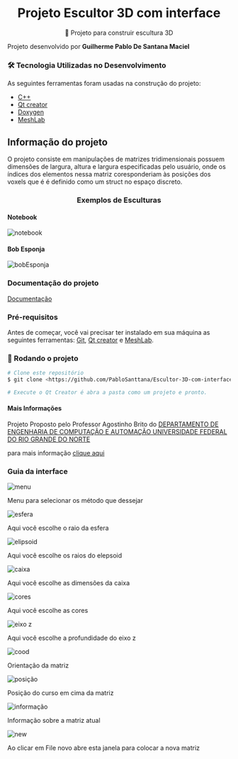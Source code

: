 <h1 align="center">Projeto Escultor 3D com interface</h1>
<p align="center">🚀 Projeto para construir escultura 3D</p>

Projeto desenvolvido por <strong> Guilherme Pablo De Santana Maciel </strong>

### 🛠 Tecnologia Utilizadas no Desenvolvimento 

As seguintes ferramentas foram usadas na construção do projeto:

- [C++](http://www.cplusplus.org/)   
- [Qt creator](https://www.qt.io/download)      
- [Doxygen](https://www.doxygen.nl/index.html)
- [MeshLab](https://www.meshlab.net/)


## Informação do projeto
O projeto consiste em manipulações de matrizes tridimensionais possuem dimensões de largura, altura e largura especificadas pelo usuário, onde os índices dos elementos nessa matriz coresponderiam às posições dos voxels que é é definido como um struct no espaço discreto.

<h3 align="center">
    Exemplos de Esculturas
</h3>

#### Notebook

![notebook](https://github.com/PabloSanttana/Projeto-Escultor-3D-1.0/blob/master/images/Notebook.png)

#### Bob Esponja

![bobEsponja](https://github.com/PabloSanttana/Projeto-Escultor-3D-1.0/blob/master/images/bobEsponja.png)

### Documentação do projeto 
 
 [Documentação](https://pablosanttana.github.io/Escultor-3D-com-interface/html/annotated.html)
 
 
### Pré-requisitos

Antes de começar, você vai precisar ter instalado em sua máquina as seguintes ferramentas:
[Git](https://git-scm.com), [Qt creator](https://www.qt.io/download) e [MeshLab](https://www.meshlab.net/).

### 🎲 Rodando o projeto

```bash
# Clone este repositório
$ git clone <https://github.com/PabloSanttana/Escultor-3D-com-interface.git>

# Execute o Qt Creator é abra a pasta como um projeto e pronto.

 ```
 
 #### Mais Informações
 
 Projeto Proposto pelo Professor Agostinho Brito do  <a href="https://www.dca.ufrn.br/"> DEPARTAMENTO DE ENGENHARIA DE COMPUTAÇÃO E AUTOMAÇÃO UNIVERSIDADE FEDERAL DO RIO GRANDE DO NORTE </a>
 
 para mais informação <a href="https://agostinhobritojr.github.io/curso/progav-dca1202/escultor.html">clique aqui<a/>
    
 ### Guia da interface
 
 ![menu](https://github.com/PabloSanttana/Escultor-3D-com-interface/blob/master/images/menu.png)
 
 Menu para selecionar os método que dessejar
 
 ![esfera](https://github.com/PabloSanttana/Escultor-3D-com-interface/blob/master/images/Raio%20da%20esfera.png)
 
 Aqui você escolhe o raio da esfera
 
 ![elipsoid](https://github.com/PabloSanttana/Escultor-3D-com-interface/blob/master/images/Elipse.png)
 
 Aqui você escolhe os raios do elepsoid
 
 ![caixa](https://github.com/PabloSanttana/Escultor-3D-com-interface/blob/master/images/caixa.png)
 
  Aqui você escolhe as dimensões da caixa
  
 ![cores](https://github.com/PabloSanttana/Escultor-3D-com-interface/blob/master/images/cores.png)
 
  Aqui você escolhe as cores
  
 ![eixo z](https://github.com/PabloSanttana/Escultor-3D-com-interface/blob/master/images/eixo%20z.png)
 
  Aqui você escolhe a profundidade do eixo z
  
  ![cood](https://github.com/PabloSanttana/Escultor-3D-com-interface/blob/master/images/orienta%C3%A7%C3%A3o.png)
  
  Orientação da matriz
  
  ![posição](https://github.com/PabloSanttana/Escultor-3D-com-interface/blob/master/images/posi%C3%A7%C3%A3o%20dor%20curso.png)
  
  Posição do curso em cima da matriz
  
  ![informação](https://github.com/PabloSanttana/Escultor-3D-com-interface/blob/master/images/matriz.png)
  
  Informação sobre a matriz atual
  
  ![new](https://github.com/PabloSanttana/Escultor-3D-com-interface/blob/master/images/new.png)
  
  Ao clicar em File novo abre esta janela para colocar a nova matriz
 
